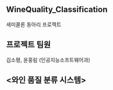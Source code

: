 ## WineQuality_Classification

세미콜론 동아리 프로젝트

프로젝트 팀원
-----
김소평, 윤홍림 (인공지능소프트웨어과)

<와인 품질 분류 시스템>
-----


